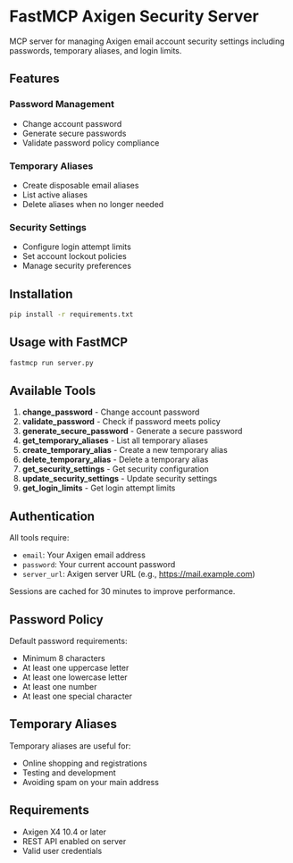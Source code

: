 # FastMCP Axigen Security Server

MCP server for managing Axigen email account security settings including passwords, temporary aliases, and login limits.

## Features

### Password Management
- Change account password
- Generate secure passwords
- Validate password policy compliance

### Temporary Aliases
- Create disposable email aliases
- List active aliases
- Delete aliases when no longer needed

### Security Settings
- Configure login attempt limits
- Set account lockout policies
- Manage security preferences

## Installation

```bash
pip install -r requirements.txt
```

## Usage with FastMCP

```bash
fastmcp run server.py
```

## Available Tools

1. **change_password** - Change account password
2. **validate_password** - Check if password meets policy
3. **generate_secure_password** - Generate a secure password
4. **get_temporary_aliases** - List all temporary aliases
5. **create_temporary_alias** - Create a new temporary alias
6. **delete_temporary_alias** - Delete a temporary alias
7. **get_security_settings** - Get security configuration
8. **update_security_settings** - Update security settings
9. **get_login_limits** - Get login attempt limits

## Authentication

All tools require:
- `email`: Your Axigen email address
- `password`: Your current account password
- `server_url`: Axigen server URL (e.g., https://mail.example.com)

Sessions are cached for 30 minutes to improve performance.

## Password Policy

Default password requirements:
- Minimum 8 characters
- At least one uppercase letter
- At least one lowercase letter
- At least one number
- At least one special character

## Temporary Aliases

Temporary aliases are useful for:
- Online shopping and registrations
- Testing and development
- Avoiding spam on your main address

## Requirements

- Axigen X4 10.4 or later
- REST API enabled on server
- Valid user credentials